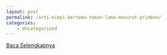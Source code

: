 ```yaml
---
layout: post
permalink: /arti-mimpi-bertemu-teman-lama-menurut-primbon/
categories:
    - Uncategorized
---
```


[Baca Selengkapnya](/04)